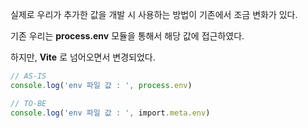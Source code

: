 실제로 우리가 추가한 값을 개발 시 사용하는 방법이 기존에서 조금 변화가 있다.

기존 우리는 **process.env** 모듈을 통해서 해당 값에 접근하였다.

하지만, **Vite** 로 넘어오면서 변경되었다.

```ts
// AS-IS
console.log('env 파일 값 : ', process.env)

// TO-BE
console.log('env 파일 값 : ', import.meta.env)

```